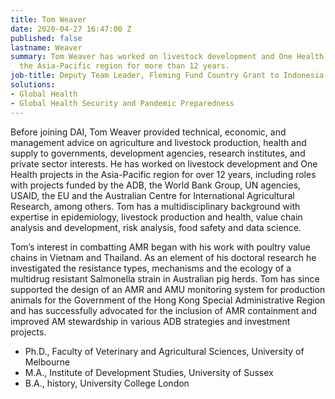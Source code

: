```yaml
---
title: Tom Weaver
date: 2020-04-27 16:47:00 Z
published: false
lastname: Weaver
summary: Tom Weaver has worked on livestock development and One Health projects in
  the Asia-Pacific region for more than 12 years.
job-title: Deputy Team Leader, Fleming Fund Country Grant to Indonesia
solutions:
- Global Health
- Global Health Security and Pandemic Preparedness
---
```


Before joining DAI, Tom Weaver provided technical, economic, and management advice on agriculture and livestock production, health and supply to governments, development agencies, research institutes, and private sector interests. He has worked on livestock development and One Health projects in the Asia-Pacific region for over 12 years, including roles with projects funded by the ADB, the World Bank Group, UN agencies, USAID, the EU and the Australian Centre for International Agricultural Research, among others. Tom has a multidisciplinary background with expertise in epidemiology, livestock production and health, value chain analysis and development, risk analysis, food safety and data science. 

Tom’s interest in combatting AMR began with his work with poultry value chains in Vietnam and Thailand. As an element of his doctoral research he investigated the resistance types, mechanisms and the ecology of a multidrug resistant Salmonella strain in Australian pig herds. Tom has since supported the design of an AMR and AMU monitoring system for production animals for the Government of the Hong Kong Special Administrative Region and has successfully advocated for the inclusion of AMR containment and improved AM stewardship in various ADB strategies and investment projects.

* Ph.D., Faculty of Veterinary and Agricultural Sciences, University of Melbourne
* M.A., Institute of Development Studies, University of Sussex
* B.A., history, University College London



